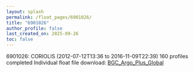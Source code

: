 ```yaml
---
layout: splash
permalink: /float_pages/6901026/
title: "6901026"
author_profile: false
last_created_on: 2025-09-26
toc: false
---
```

 
6901026: CORIOLIS (2012-07-12T13:36 to 2016-11-09T22:39)
160 profiles completed
Individual float file download: [BGC_Argo_Plus_Global](https://ftp.soest.hawaii.edu/bgc_argo_plus/Individual_Floats/outliers_removed/6901026_Sprof_processed.nc)
